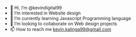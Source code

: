- 👋 Hi, I’m @kevindigital99
- 👀 I’m interested in Website design
- 🌱 I’m currently learning Javascript Programming language
- 💞️ I’m looking to collaborate on Web design projects
- 📫 How to reach me kevin.kalinga99@gmail.com

<!---
kevindigital99/kevindigital99 is a ✨ special ✨ repository because its `README.md` (this file) appears on your GitHub profile.
You can click the Preview link to take a look at your changes.
--->
